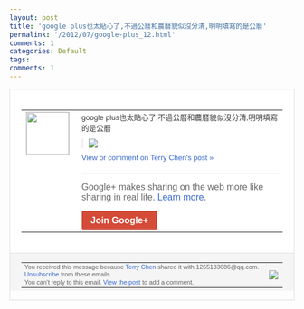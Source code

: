 ```yaml
---
layout: post
title: 'google plus也太貼心了,不過公曆和農曆貌似沒分清,明明填寫的是公曆'
permalink: '/2012/07/google-plus_12.html'
comments: 1
categories: Default
tags: 
comments: 1
---
```

<div style="border:solid 1px #dfdfdf;color:#686868;font:13px Arial"><div style="background-color:#fff;padding:20px;"><table cellpadding="0" cellspacing="0"><tr><td style="padding-right:15px;vertical-align:top"><a href="https://plus.google.com/_/notifications/emlink?emrecipient=109554455967099403328&amp;emid=CJja0PzzlbECFUQv3AodU10AAA&amp;path=%2F108643996575278738906&amp;dt=1342156871843&amp;uob=8"><img height="75" src="https://lh3.googleusercontent.com/-KKRGTyJ5Bl0/AAAAAAAAAAI/AAAAAAAAEEY/jllxqER5dCk/s75-c-k-a/photo.jpg" style="border:solid 1px #cccccc;" width="75"/></a></td><td style="width:578px;color:#333;font:13px Arial;vertical-align:top;"><div style="padding-bottom:10px">google plus也太貼心了,不過公曆和農曆貌似沒<wbr/>分清,明明填寫的是公曆</div><div style="margin-bottom:10px;padding-left:10px; border-left:2px solid #EAEAEA"><span style="margin-right:5px"><a href="https://plus.google.com/_/notifications/emlink?emrecipient=109554455967099403328&amp;emid=CJja0PzzlbECFUQv3AodU10AAA&amp;path=%2F108643996575278738906%2Fposts%2F7E1HAJyEWdG%3Fgpinv%3DAMIXal_IPzrHVKv-jXc0hqPPHQSm5IAemcc4yY6QSJ7sXPoolOLVRFC8mY7J21MPNjXrKAHr9sRs2YVQ2nADlkJefHMTteNPSVmBnymFcndhV4_LBK0bcdg&amp;dt=1342156871843&amp;uob=8" style="zSoyz;"><img border="0" src="https://lh6.googleusercontent.com/-XZD2MIz5-qE/T_-wKT_9onI/AAAAAAAAZ2g/5WTWuurn1cg/w160/QQ%25E6%258B%25BC%25E9%259F%25B3%25E6%2588%25AA%25E5%259B%25BE%25E6%259C%25AA%25E5%2591%25BD%25E5%2590%258D.png" style="max-height:200px;max-width:275px"/></a></span></div><a href="https://plus.google.com/_/notifications/emlink?emrecipient=109554455967099403328&amp;emid=CJja0PzzlbECFUQv3AodU10AAA&amp;path=%2F108643996575278738906%2Fposts%2F7E1HAJyEWdG%3Fgpinv%3DAMIXal_IPzrHVKv-jXc0hqPPHQSm5IAemcc4yY6QSJ7sXPoolOLVRFC8mY7J21MPNjXrKAHr9sRs2YVQ2nADlkJefHMTteNPSVmBnymFcndhV4_LBK0bcdg&amp;dt=1342156871843&amp;uob=8" style="color:#3366CC;text-decoration:none;">View or comment on Terry Chen's post »</a><div style="margin-top:20px;border-top:solid 1px #dfdfdf"><div style="padding:15px 0;color:#686868;font:16px Arial;">Google+ makes sharing on the web more like sharing in real life. <a href="http://www.google.com/+/learnmore/" style="color:#3366CC;text-decoration:none;">Learn more</a>.</div><a href="https://plus.google.com/_/notifications/emlink?emrecipient=109554455967099403328&amp;emid=CJja0PzzlbECFUQv3AodU10AAA&amp;path=%2F%3Fgpinv%3DAMIXal_IPzrHVKv-jXc0hqPPHQSm5IAemcc4yY6QSJ7sXPoolOLVRFC8mY7J21MPNjXrKAHr9sRs2YVQ2nADlkJefHMTteNPSVmBnymFcndhV4_LBK0bcdg&amp;dt=1342156871843&amp;uob=8" style="display:inline-block;padding:7px 15px;background-color:#d44b38; color:#fff;font-size:16px; font-weight:bold;border-radius:2px;-webkit-border-radius:2px; -moz-border-radius:2px;border:solid 1px #c43b28; white-space:nowrap;text-decoration:none">Join Google+</a></div></td></tr></table></div><div style="border-top:solid 1px #dfdfdf;padding:0 20px; background-color:#f5f5f5"><table cellpadding="0" cellspacing="0" style="height:50px"><tbody><tr><td style="vertical-align:middle;width:100%; color:#636363;font:11px Arial; line-height:120%">You received this message because <a href="https://plus.google.com/_/notifications/emlink?emrecipient=109554455967099403328&amp;emid=CJja0PzzlbECFUQv3AodU10AAA&amp;path=%2F108643996575278738906%3Fgpinv%3DAMIXal_IPzrHVKv-jXc0hqPPHQSm5IAemcc4yY6QSJ7sXPoolOLVRFC8mY7J21MPNjXrKAHr9sRs2YVQ2nADlkJefHMTteNPSVmBnymFcndhV4_LBK0bcdg&amp;dt=1342156871843&amp;uob=8" style="color:#3366CC;text-decoration:none;">Terry Chen</a> shared it with 1265133686@qq.com. <a href="https://plus.google.com/_/notifications/emlink?emrecipient=109554455967099403328&amp;emid=CJja0PzzlbECFUQv3AodU10AAA&amp;path=%2F_%2Fnonplus%2Femailsettings%3Fgpinv%3DAMIXal_IPzrHVKv-jXc0hqPPHQSm5IAemcc4yY6QSJ7sXPoolOLVRFC8mY7J21MPNjXrKAHr9sRs2YVQ2nADlkJefHMTteNPSVmBnymFcndhV4_LBK0bcdg%26est%3DADH5u8V7tV3hkB3WGV5qKOk7Qi11VajKI6WfZ8bQWtrh-3yiyz7ThOt3BNp-F_aDbLAYHVXEQ1M9-saFXtdCjfOeby5sBvSFgtlnpD2-hLw0Z7hWsB1cRJRKvuJ79Li67h26R_AmGOBq&amp;dt=1342156871843&amp;uob=8" style="color:#3366CC;text-decoration:none;">Unsubscribe</a> from these emails.<br/>You can't reply to this email. <a href="https://plus.google.com/_/notifications/emlink?emrecipient=109554455967099403328&amp;emid=CJja0PzzlbECFUQv3AodU10AAA&amp;path=%2F108643996575278738906%2Fposts%2F7E1HAJyEWdG%3Fgpinv%3DAMIXal_IPzrHVKv-jXc0hqPPHQSm5IAemcc4yY6QSJ7sXPoolOLVRFC8mY7J21MPNjXrKAHr9sRs2YVQ2nADlkJefHMTteNPSVmBnymFcndhV4_LBK0bcdg&amp;dt=1342156871843&amp;uob=8" style="color:#3366CC;text-decoration:none;">View the post</a> to add a comment.<br/></td><td><img src="https://ssl.gstatic.com/s2/oz/images/notifications/logo/google-plus-6617a72bb36cc548861652780c9e6ff1.png"/></td></tr></tbody></table></div></div>